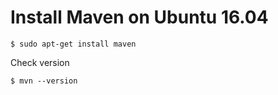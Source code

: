 # Install Maven on Ubuntu 16.04

```
$ sudo apt-get install maven
```
Check version
```
$ mvn --version
```

